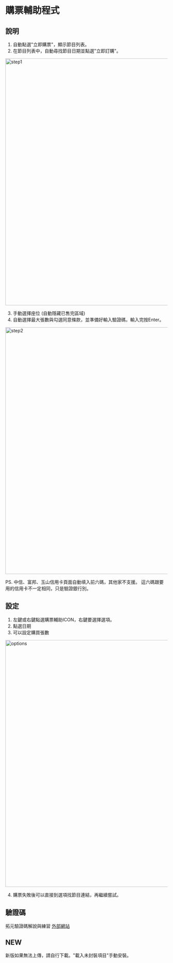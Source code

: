# 購票輔助程式

## 說明
1. 自動點選"立即購票"，顯示節目列表。
2. 在節目列表中，自動尋找節目日期並點選"立即訂購"。

<img width="768" src="assets/step1.png" alt="step1" />

3. 手動選擇座位 (自動隱藏已售完區域)
4. 自動選擇最大張數與勾選同意條款，並準備好輸入驗證碼，輸入完按Enter。

<img width="768" src="assets/step2.png" alt="step2" />

PS. 中信、富邦、玉山信用卡頁面自動填入前六碼，其他家不支援。
    這六碼跟要用的信用卡不一定相同，只是驗證銀行別。

## 設定
1. 左鍵或右鍵點選購票輔助ICON，右鍵要選擇選項。
2. 點選日期
3. 可以設定購買張數

<img width="768" src="assets/options.png" alt="options" />

4. 購票失敗後可以直接到選項找節目連結，再繼續嘗試。

## 驗證碼
拓元驗證碼解說與練習 [外部網站](https://goo.gl/NUk68T)

## NEW
新版如果無法上傳，請自行下載。"載入未封裝項目"手動安裝。
